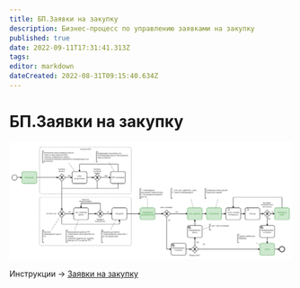 ```yaml
---
title: БП.Заявки на закупку
description: Бизнес-процесс по управлению заявками на закупку
published: true
date: 2022-09-11T17:31:41.313Z
tags: 
editor: markdown
dateCreated: 2022-08-31T09:15:40.634Z
---
```


# БП.Заявки на закупку

![](<../../../assets/image (892).png>)

Инструкции -> [Заявки на закупку](../../../upravlenie-zakupkami/zayavka-na-zakupku/)
